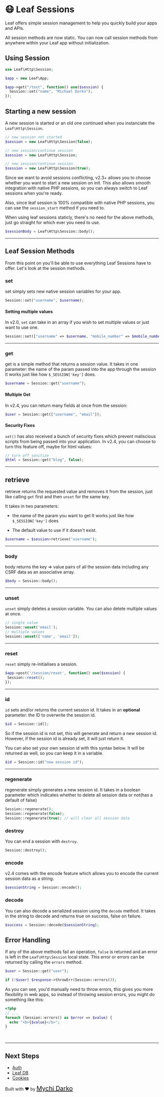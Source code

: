 <!-- markdownlint-disable no-inline-html -->
# 😷 Leaf Sessions

Leaf offers simple session management to help you quickly build your apps and APIs.

<p class="alert -info">
  All session methods are now static. You can now call session methods from anywhere within your Leaf app without initialization.
</p>

## Using Session

```php
use Leaf\Http\Session;

$app = new Leaf\App;

$app->get("/text", function() use($session) {
  Session::set("name", "Michael Darko");
});
```

## Starting a new session

A new session is started or an old one continued when you instanciate the `Leaf\Http\Session`.

```php
// new session not started
$session = new Leaf\Http\Session(false);

// new session/continue session
$session = new Leaf\Http\Session;

// new session/continue session
$session = new Leaf\Http\Session(true);
```

Since we want to avoid sessions conflicting, v2.3+ allows you to choose whether you want to start a new session on init. This also allows smooth integration with native PHP sessions, so you can always switch to Leaf sessions when you're ready.

Also, since leaf session is 100% compatible with native PHP sessions, you can use the `session_start` method if you need to.

When using leaf sessions staticly, there's no need for the above methods, just go straight for which ever you need to use.

```php
$sessionBody = Leaf\Http\Session::body();
```

<hr>

## Leaf Session Methods

From this point on you'll be able to use everything Leaf Sessions have to offer. Let's look at the session methods.

### set

set simply sets new native session variables for your app.

```php
Session::set("username", $username);
```

#### Setting multiple values

In v2.0, `set` can take in an array if you wish to set multiple values or just want to use one.

```php
Session::set(["username" => $username, "mobile_number" => $mobile_number]);
```

<hr>

### get

get is a simple method that returns a session value. It takes in one parameter: the name of the param passed into the app through the session It works just like how `$_SESSION['key']` does.

```php
$username = Session::get("username");
```

#### Multiple Get

In v2.4, you can return many fields at once from the session:

```php
$user = Session::get(["username", "email"]);
```

#### Security Fixes

`set()` has also received a bunch of security fixes which prevent maliscious scripts from being passed into your application. In v2.4, you can choose to turn this feature off, maybe for html values:

```php
// turn off sanitize
$html = Session::get("blog", false);
```

<hr>

## retrieve

retrieve returns the requested value and removes it from the session, just like calling `get` first and then `unset` for the same key.

It takes in two parameters:

- the name of the param you want to get It works just like how `$_SESSION['key']` does

- The default value to use if it doesn't exist.

```php
$username = $session>retrieve("username");
```

<hr>

### body

body returns the key => value pairs of all the session data including any CSRF data as an associative array.

```php
$body = Session::body();
```

<hr>

### unset

`unset` simply deletes a session variable. You can also delete multiple values at once.

```php
// single value
Session::unset('email');
// multiple values
Session::unset(['name', 'email']);
```

<hr>

### reset

`reset` simply re-initialises a session.

```php
$app->post('/session/reset', function() use($session) {
 Session::reset();
});
```

<hr>

### id

`id` sets and/or returns the current session id. It takes in an **optional** parameter: the ID to overwrite the session id.

```php
$id = Session::id();
```

So if the session id is not set, this will generate and return a new session id. However, if the session id is already set, it will just return it.

You can also set your own session id with this syntax below. It will be returned as well, so you can keep it in a variable.

```php
$id = Session::id("new session id");
```

<hr>

### regenerate

regenerate simply generates a new session id. It takes in a boolean parameter which indicates whether to delete all session data or not(has a default of false)

```php
Session::regenerate();
Session::regenerate(false);
Session::regenerate(true); // will clear all session data
```

### destroy

You can end a session with `destroy`.

```php
Session::destroy();
```

### encode

v2.4 comes with the encode feature which allows you to encode the current session data as a string.

```php
$sessionString = Session::encode();
```

### decode

You can also decode a serialized session using the `decode` method. It takes in the string to decode and returns true on success, false on failure.

```php
$success = Session::decode($sessionString);
```

## Error Handling

If any of the above methods fail an operation, `false` is returned and an error is left in the `Leaf\Http\Session` local state. This error or errors can be returned by calling the `errors` method.

```php
$user = Session::get("user");

if (!$user) $response->throwErr(Session::errors());
```

As you can see, you'd manually need to throw errors, this gives you more flexibility in web apps, so instead of throwing session errors, you might do something like this:

```php
<?php
// ...
foreach (Session::errors() as $error => $value) {
  echo "<b>{$value}</b>";
}
```

<br>
<hr>

## Next Steps

- [Auth](leaf/v/2.4.3/core/auth)
- [Leaf DB](leaf/v/2.4.3/db/)
- [Cookies](leaf/v/2.4.3/http/cookies)

Built with ❤ by <a href="https://mychi.netlify.app" style="font-size: 20px; color: #111;" target="_blank">Mychi Darko</a>
